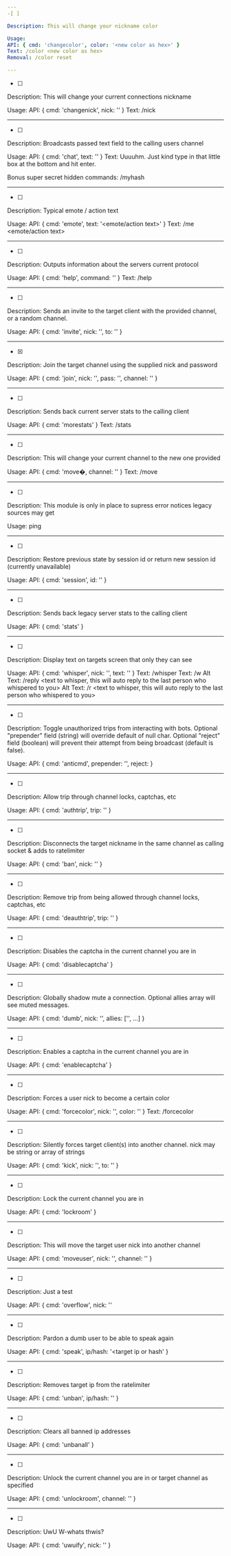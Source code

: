 ```yaml
---
-[ ]

Description: This will change your nickname color

Usage:
API: { cmd: 'changecolor', color: '<new color as hex>' }
Text: /color <new color as hex>
Removal: /color reset

---
```

-[ ]

Description: This will change your current connections nickname

Usage:
API: { cmd: 'changenick', nick: '<new nickname>' }
Text: /nick <new nickname>

---
-[ ]

Description: Broadcasts passed text field to the calling users channel

Usage:
API: { cmd: 'chat', text: '<text to send>' }
Text: Uuuuhm. Just kind type in that little box at the bottom and hit enter.

Bonus super secret hidden commands:
/myhash

---
-[ ]

Description: Typical emote / action text

Usage:
API: { cmd: 'emote', text: '<emote/action text>' }
Text: /me <emote/action text>

---
-[ ]

Description: Outputs information about the servers current protocol

Usage:
API: { cmd: 'help', command: '<optional command name>' }
Text: /help <optional command name>

---
-[ ]

Description: Sends an invite to the target client with the provided channel, or a random channel.

Usage:
API: { cmd: 'invite', nick: '<target nickname>', to: '<optional destination channel>' }

---
-[X]

Description: Join the target channel using the supplied nick and password

Usage:
API: { cmd: 'join', nick: '<your nickname>', pass: '<optional password>', channel: '<target channel>' }

---
-[ ]

Description: Sends back current server stats to the calling client

Usage:
API: { cmd: 'morestats' }
Text: /stats

---
-[ ]

Description: This will change your current channel to the new one provided

Usage: API: { cmd: 'move�, channel: '<target channel>' }
Text: /move <new channel>

---
-[ ]

Description: This module is only in place to supress error notices legacy sources may get

Usage: ping

---
-[ ]

Description: Restore previous state by session id or return new session id (currently unavailable)

Usage:
API: { cmd: 'session', id: '<previous session>' }

---
-[ ]

Description: Sends back legacy server stats to the calling client

Usage:
API: { cmd: 'stats' }

---
-[ ]

Description: Display text on targets screen that only they can see

Usage:
API: { cmd: 'whisper', nick: '<target name>', text: '<text to whisper>' }
Text: /whisper <target name> <text to whisper>
Text: /w <target name> <text to whisper>
Alt Text: /reply <text to whisper, this will auto reply to the last person who whispered to you>
Alt Text: /r <text to whisper, this will auto reply to the last person who whispered to you>

---
-[ ]

Description: Toggle unauthorized trips from interacting with bots. Optional "prepender" field (string) will override default of null char. Optional "reject" field (boolean) will prevent their attempt from being broadcast (default is false).

Usage:
API: { cmd: 'anticmd', prepender: '<optional string>', reject: <optional boolean> }

---
-[ ]

Description: Allow trip through channel locks, captchas, etc

Usage:
API: { cmd: 'authtrip', trip: '<target trip>' }

---
-[ ]

Description: Disconnects the target nickname in the same channel as calling socket & adds to ratelimiter

Usage:
API: { cmd: 'ban', nick: '<target nickname>' }

---
-[ ]

Description: Remove trip from being allowed through channel locks, captchas, etc

Usage:
API: { cmd: 'deauthtrip', trip: '<target trip>' }

---
-[ ]

Description: Disables the captcha in the current channel you are in

Usage:
API: { cmd: 'disablecaptcha' }

---
-[ ]

Description: Globally shadow mute a connection. Optional allies array will see muted messages.

Usage:
API: { cmd: 'dumb', nick: '<target nick>', allies: ['<optional nick array>', …] }

---
-[ ]

Description: Enables a captcha in the current channel you are in

Usage:
API: { cmd: 'enablecaptcha' }

---
-[ ]

Description: Forces a user nick to become a certain color

Usage:
API: { cmd: 'forcecolor', nick: '<target nick>', color: '<color as hex>' }
Text: /forcecolor <target nick> <color as hex>

---
-[ ]

Description: Silently forces target client(s) into another channel. nick may be string or array of strings

Usage:
API: { cmd: 'kick', nick: '<target nick>', to: '<optional target channel>' }

---
-[ ]

Description: Lock the current channel you are in

Usage:
API: { cmd: 'lockroom' }

---
-[ ]

Description: This will move the target user nick into another channel

Usage:
API: { cmd: 'moveuser', nick: '<target nick>', channel: '<new channel>' }

---
-[ ]

Description: Just a test

Usage:
API: { cmd: 'overflow', nick: '<target nickname>' 

---
-[ ]

Description: Pardon a dumb user to be able to speak again

Usage:
API: { cmd: 'speak', ip/hash: '<target ip or hash' }

---
-[ ]

Description: Removes target ip from the ratelimiter

Usage:
API: { cmd: 'unban', ip/hash: '<target ip or hash>' }

---
-[ ]

Description: Clears all banned ip addresses

Usage:
API: { cmd: 'unbanall' }

---
-[ ]

Description: Unlock the current channel you are in or target channel as specified

Usage:
API: { cmd: 'unlockroom', channel: '<optional target channel>' }

---
-[ ]

Description: UwU W-whats thwis?

Usage:
API: { cmd: 'uwuify', nick: '<target nick>' }
